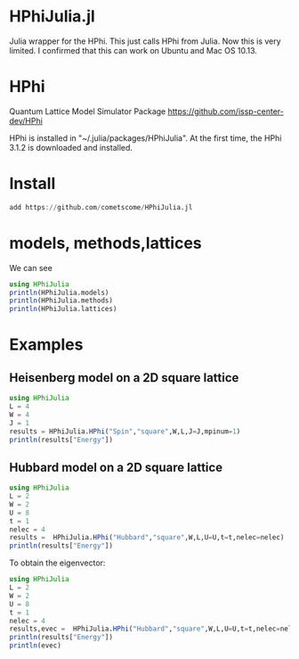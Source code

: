 # HPhiJulia.jl
Julia wrapper for the HPhi.
This just calls HPhi from Julia.
Now this is very limited. 
I confirmed that this can work on Ubuntu and Mac OS 10.13. 

# HPhi 
Quantum Lattice Model Simulator Package
https://github.com/issp-center-dev/HPhi

HPhi is installed in "~/.julia/packages/HPhiJulia".
At the first time, the HPhi 3.1.2 is downloaded and installed. 


# Install 


```julia
add https://github.com/cometscome/HPhiJulia.jl
```

# models, methods,lattices
We can see 

```julia
using HPhiJulia
println(HPhiJulia.models)
println(HPhiJulia.methods)
println(HPhiJulia.lattices)
```

# Examples

## Heisenberg model on a 2D square lattice

```julia
using HPhiJulia
L = 4
W = 4
J = 1
results = HPhiJulia.HPhi("Spin","square",W,L,J=J,mpinum=1)
println(results["Energy"])
```

## Hubbard model on a 2D square lattice

```julia
using HPhiJulia
L = 2
W = 2
U = 8
t = 1
nelec = 4
results =  HPhiJulia.HPhi("Hubbard","square",W,L,U=U,t=t,nelec=nelec)
println(results["Energy"])
```
To obtain the eigenvector:

```julia
using HPhiJulia
L = 2
W = 2
U = 8
t = 1
nelec = 4
results,evec =  HPhiJulia.HPhi("Hubbard","square",W,L,U=U,t=t,nelec=nelec,expart=true,OutputEigenVec=true)
println(results["Energy"])
println(evec)
```
